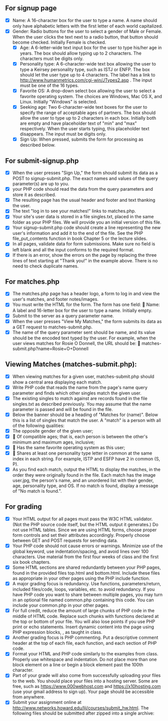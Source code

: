 ## For signup page

- [x] Name: A 16-character box for the user to type a name. A
name should only have alphabetic letters with the first letter
of each world capitalized.
- [x] Gender: Radio buttons for the user to select a gender of Male
or Female. When the user clicks the text next to a radio button,
   that button should become checked. Initially Female is
   checked.
   - [x] Age: A 6-letter-wide text input box for the user to type his/her
   age in years. The box should allow typing up to 2 characters.
   The characters must be digits only.
   - [x] Personality type: A 6-character-wide text box allowing the
   user to type a Keirsey personality type, such as ISTJ or ENFP.
   The box should let the user type up to 4 characters. The label
   has a link to http://www.humanmetrics.com/cgi-win/JTypes2.asp .
   The input must be one of the 16 types.
   - [x] Favorite OS: A drop-down select box allowing the user to
   select a favorite operating system.
   The choices are Windows, Mac OS X, and Linux. Initially "Windows" is selected.
   - [x] Seeking age: Two 6-character-wide text boxes for the user to specify the range of acceptable ages of partners. The box should allow the user to type up to 2 characters in each box.
   Initially both are empty and have placeholder text of "min"
   and "max" respectively. When the user starts typing, this placeholder text disappears. The input must be digits only.
   - [x] Sign Up: When pressed, submits the form for processing as described below.

## For submit-signup.php
   - [x] When the user presses "Sign Up," the form should submit its data as a POST to signup-submit.php. 
   The exact names and values of the query parameter(s) are up to you.
   - [x] your PHP code should read the data from the query parameters and store it as described.
   - [x] The resulting page has the usual header and footer and text
   thanking the user.
   - [x] The text "log in to see your matches!" links to
   matches.php.
   - [x] Your site's user data is stored in a file singles.txt, placed in the same folder as your PHP files.
   We will provide you an initial version of this file.
   - [x] Your signup-submit.php code should create a line representing the new user's information and add it to the end of the file.
   See the PHP file_put_contents function in book Chapter 5 or the lecture slides.
   - [x] In all pages, validate data for form submissions. Make sure no field is left blank and all the input conforms to the required
   format.
   - [x] If there is an error, show the errors on the page by replacing the three lines of text starting at "Thank you!" in the
   example above. There is no need to check duplicate names.

## For matches.php
- [x] The matches.php page has a header logo, a form to log in and
view the user's matches, and footer notes/images. 
- [x] You must write the HTML for the form. The form has one field:
 Name: A label and 16-letter box for the user to type a name.
Initially empty. 
- [x] Submit to the server as a query parameter name.
- [x] When the user presses "View My Matches," the form submits its
data as a GET request to matches-submit.php. 
- [x] The name of the query parameter sent should be name, and its value should be the encoded text typed by the user.
For example, when the user views matches for Rosie O Donnell, the URL should be:
 matches-submit.php?name=Rosie+O+Donnell

## Viewing Matches (matches-submit.php):
- [x] When viewing matches for a given user, matches-submit.php
should show a central area displaying each match. 
- [x] Write PHP code that reads the name from the page's name query parameter and finds which other singles match the given user.
- [x] The existing singles to match against are records found in the file singles.txt as described previously.
You may assume that the name parameter is passed and will be found in the file.
- [x] Below the banner should be a heading of "Matches for (name)".
Below this is a list of singles that match the user. A "match" is a
person with all of the following qualities:
- [x] The opposite gender of the given user;
- [x]  Of compatible ages; that is, each person is between the
other's minimum and maximum ages, inclusive;
- [x]  Has the same favorite operating system as this user;
- [x]  Shares at least one personality type letter in common at the
same index in each string.
For example, ISTP and ESFP have 2 in common (S, P).
- [x] As you find each match, output the HTML to display the matches,
in the order they were originally found in the file. Each match has
the image user.jpg, the person's name, and an unordered list with
their gender, age, personality type, and OS.
If no match is found, display a message of "No match is found.".

## For grading
- [x] Your HTML output for all pages must pass the W3C HTML validator. (Not the PHP source code itself, but the HTML
output it generates.) Do not use HTML tables. Since we are using HTML forms, choose proper form controls and set their
attributes accordingly. Properly choose between GET and POST requests for sending data.
- [x] Your PHP code should not cause errors or warnings. Minimize use of the global keyword, use indentation/spacing, and
avoid lines over 100 characters. Use material from the first four weeks of class and the first six book chapters.
- [x] Some HTML sections are shared redundantly between your PHP pages, found in the provided files top.html and
bottom.html. Include these files as appropriate in your other pages using the PHP include function.
- [x] A major grading focus is redundancy. Use functions, parameters/return, included files/code, loops, variables, etc. to
avoid redundancy. If you have PHP code you want to share between multiple pages, you may turn in an optional file named
common.php containing this code. You can include your common.php in your other pages.
- [x] For full credit, reduce the amount of large chunks of PHP code in the middle of HTML code. Replace such chunks with
functions declared at the top or bottom of your file. You will also lose points if you use PHP print or echo statements. Insert
dynamic content into the page using PHP expression blocks, <?= ... ?> , as taught in class.
- [x] Another grading focus is PHP commenting. Put a descriptive comment header at the top of each file, each function, and
each section of PHP code.
- [x] Format your HTML and PHP code similarly to the examples from class. Properly use whitespace and indentation. Do not
place more than one block element on a line or begin a block element past the 100th character.
- [x] Part of your grade will also come from successfully uploading your files to the web. You should place your files into a
hosting server. Some are free, such as https://www.000webhost.com and https://x10hosting.com (use your gmail address to
sign up). Your page should be accessible from anywhere.
- [x] Submit your assignment online at http://www.networks.howard.edu/lij/courses/submit_hw.html. The following files should
be submitted after zipped into a single archive:

